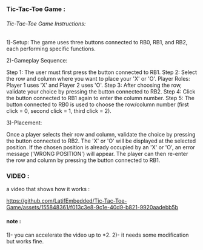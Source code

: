 ### Tic-Tac-Toe Game :

###### Tic-Tac-Toe Game Instructions:

1)-Setup: The game uses three buttons connected to RB0, RB1, and RB2, each performing specific functions.

2)-Gameplay Sequence:

Step 1: The user must first press the button connected to RB1.
Step 2: Select the row and column where you want to place your 'X' or 'O'.
Player Roles: Player 1 uses 'X' and Player 2 uses 'O'.
Step 3: After choosing the row, validate your choice by pressing the button connected to RB2.
Step 4: Click the button connected to RB1 again to enter the column number.
Step 5: The button connected to RB0 is used to choose the row/column number (first click = 0, second click = 1, third click = 2).

3)-Placement:

Once a player selects their row and column, validate the choice by pressing the button connected to RB2. The 'X' or 'O' will be displayed at the selected position.
If the chosen position is already occupied by an 'X' or 'O', an error message ('WRONG POSITION') will appear. The player can then re-enter the row and column by pressing the button connected to RB1.

### VIDEO : 
a video that shows how it works : 

https://github.com/LatifEmbedded/Tic-Tac-Toe-Game/assets/155848361/f013c3e8-9c1e-40d9-b821-9920aadebb5b

#### note : 
1)- you can accelerate the video up to *2.
2)- it needs some modification but works fine.


